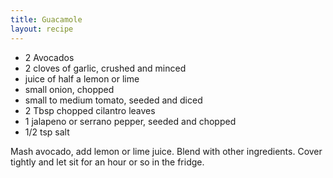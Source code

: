 ```yaml
---
title: Guacamole
layout: recipe
---
```


* 2 Avocados
* 2 cloves of garlic, crushed and minced
* juice of half a lemon or lime
* small onion, chopped
* small to medium tomato, seeded and diced
* 2 Tbsp chopped cilantro leaves
* 1 jalapeno or serrano pepper, seeded and chopped
* 1/2 tsp salt

Mash avocado, add lemon or lime juice. Blend with other ingredients.  Cover tightly and let sit for an hour or so in the fridge.
